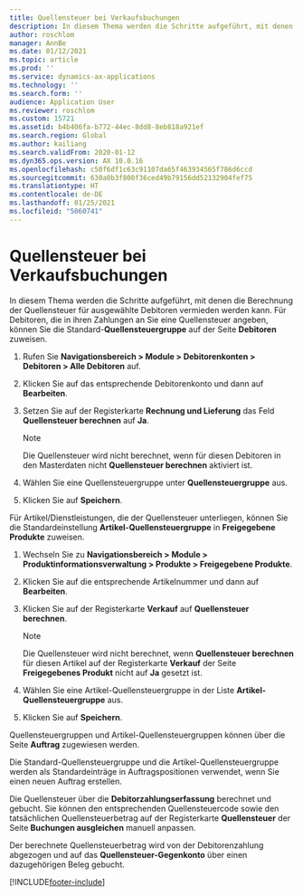 ```yaml
---
title: Quellensteuer bei Verkaufsbuchungen
description: In diesem Thema werden die Schritte aufgeführt, mit denen die Berechnung der Quellensteuer für ausgewählte Debitoren vermieden werden kann. Für Debitoren, die in ihren Zahlungen an Sie eine Quellensteuer angeben, können Sie die Standard-Quellensteuergruppe zuweisen.
author: roschlom
manager: AnnBe
ms.date: 01/12/2021
ms.topic: article
ms.prod: ''
ms.service: dynamics-ax-applications
ms.technology: ''
ms.search.form: ''
audience: Application User
ms.reviewer: roschlom
ms.custom: 15721
ms.assetid: b4b406fa-b772-44ec-8dd8-8eb818a921ef
ms.search.region: Global
ms.author: kailiang
ms.search.validFrom: 2020-01-12
ms.dyn365.ops.version: AX 10.0.16
ms.openlocfilehash: c50f6df1c63c91107da65f463934565f786d6ccd
ms.sourcegitcommit: 630a0b3f800f36ced49b79156dd52132904fef75
ms.translationtype: HT
ms.contentlocale: de-DE
ms.lasthandoff: 01/25/2021
ms.locfileid: "5060741"
---
```

# <a name="withholding-tax-in-sales-transactions"></a>Quellensteuer bei Verkaufsbuchungen

In diesem Thema werden die Schritte aufgeführt, mit denen die Berechnung der Quellensteuer für ausgewählte Debitoren vermieden werden kann. Für Debitoren, die in ihren Zahlungen an Sie eine Quellensteuer angeben, können Sie die Standard-**Quellensteuergruppe** auf der Seite **Debitoren** zuweisen. 

1. Rufen Sie **Navigationsbereich > Module > Debitorenkonten > Debitoren > Alle Debitoren** auf.

2. Klicken Sie auf das entsprechende Debitorenkonto und dann auf **Bearbeiten**.

3. Setzen Sie auf der Registerkarte **Rechnung und Lieferung** das Feld **Quellensteuer berechnen** auf **Ja**.

   > [!NOTE] 
   > Die Quellensteuer wird nicht berechnet, wenn für diesen Debitoren in den Masterdaten nicht **Quellensteuer berechnen** aktiviert ist.

4. Wählen Sie eine Quellensteuergruppe unter **Quellensteuergruppe** aus.

5. Klicken Sie auf **Speichern**.

Für Artikel/Dienstleistungen, die der Quellensteuer unterliegen, können Sie die Standardeinstellung **Artikel-Quellensteuergruppe** in **Freigegebene Produkte** zuweisen.

1. Wechseln Sie zu **Navigationsbereich > Module > Produktinformationsverwaltung > Produkte > Freigegebene Produkte**.

2. Klicken Sie auf die entsprechende Artikelnummer und dann auf **Bearbeiten**.

3. Klicken Sie auf der Registerkarte **Verkauf** auf **Quellensteuer berechnen**.

   > [!NOTE] 
   > Die Quellensteuer wird nicht berechnet, wenn **Quellensteuer berechnen** für diesen Artikel auf der Registerkarte **Verkauf** der Seite **Freigegebenes Produkt** nicht auf **Ja** gesetzt ist.

4. Wählen Sie eine Artikel-Quellensteuergruppe in der Liste **Artikel-Quellensteuergruppe** aus.

5. Klicken Sie auf **Speichern**.

Quellensteuergruppen und Artikel-Quellensteuergruppen können über die Seite **Auftrag** zugewiesen werden. 

Die Standard-Quellensteuergruppe und die Artikel-Quellensteuergruppe werden als Standardeinträge in Auftragspositionen verwendet, wenn Sie einen neuen Auftrag erstellen.

Die Quellensteuer über die **Debitorzahlungserfassung** berechnet und gebucht. Sie können den entsprechenden Quellensteuercode sowie den tatsächlichen Quellensteuerbetrag auf der Registerkarte **Quellensteuer** der Seite **Buchungen ausgleichen** manuell anpassen.

Der berechnete Quellensteuerbetrag wird von der Debitorenzahlung abgezogen und auf das **Quellensteuer-Gegenkonto** über einen dazugehörigen Beleg gebucht.


[!INCLUDE[footer-include](../../includes/footer-banner.md)]